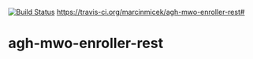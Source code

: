 [![Build Status](https://travis-ci.org/marcinmicek/agh-mwo-enroller-rest.svg?branch=master)](https://travis-ci.org/marcinmicek/agh-mwo-enroller-rest)
https://travis-ci.org/marcinmicek/agh-mwo-enroller-rest#
# agh-mwo-enroller-rest
